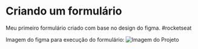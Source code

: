 # Criando um formulário
Meu primeiro formulário criado com base no design do figma. #rocketseat

Imagem do figma para execução do formulário:
<img src="https://imgur.com/Ci9b1B2](https://imgur.com/a/YfGPyGZ)" alt="Imagem do Projeto">
          

